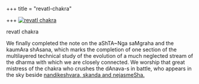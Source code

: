 +++
title = "revatI-chakra"

+++
[![revatI
chakra](https://i2.wp.com/farm4.static.flickr.com/3198/2844086597_b126714b99_b.jpg)](http://www.flickr.com/photos/24766652@N05/2844086597/ "revatI chakra by somasushma, on Flickr")

revatI chakra

We finally completed the note on the aShTA\~Nga saMgraha and the kaumAra
shAsana, which marks the completion of one section of the multilayered
technical study of the evolution of a much neglected stream of the
dharma with which we are closely connected. We worship that great
mistress of the chakra who crushes the dAnava-s in battle, who appears
in the sky beside [nandikeshvara, skanda and
nejasmeSha.](https://manasataramgini.wordpress.com/2006/11/29/on-to-shri-parvata/)
